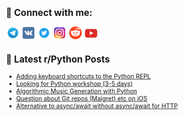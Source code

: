 ## 🔎 Connect with me:
[<img src="https://github.com/bullbesh/bullbesh/blob/main/images/Telegram.png" width="32" height="32" />](https://t.me/bullbesh)
[<img src="https://github.com/bullbesh/bullbesh/blob/main/images/VK.png" width="32" height="32" />](https://vk.com/bullbesh)
[<img src="https://github.com/bullbesh/bullbesh/blob/main/images/Twitter.png" width="32" height="32" />](https://twitter.com/bullbesh1)
[<img src="https://github.com/bullbesh/bullbesh/blob/main/images/Instagram.png" width="32" height="32" />](https://www.instagram.com/bullbesh)
[<img src="https://github.com/bullbesh/bullbesh/blob/main/images/Reddit.png" width="32" height="32" />](https://www.reddit.com/user/bullbesh)
[<img src="https://github.com/bullbesh/bullbesh/blob/main/images/YouTube.png" width="32" height="32" />](https://www.youtube.com/channel/UCtfjRs6uzgq5mfm8S06WTcg)

## 📕 Latest r/Python Posts
<!-- BLOG-POST-LIST:START -->
- [Adding keyboard shortcuts to the Python REPL](https://www.reddit.com/r/Python/comments/1ge9c66/adding_keyboard_shortcuts_to_the_python_repl/)
- [Looking for Python workshop &lpar;3-5 days&rpar;](https://www.reddit.com/r/Python/comments/1ge6b2j/looking_for_python_workshop_35_days/)
- [Algorithmic Music Generation with Python](https://www.reddit.com/r/Python/comments/1ge68i5/algorithmic_music_generation_with_python/)
- [Question about Git repos &lpar;Maigret&rpar; etc on iOS](https://www.reddit.com/r/Python/comments/1gdz63t/question_about_git_repos_maigret_etc_on_ios/)
- [Alternative to async/await without async/await for HTTP](https://www.reddit.com/r/Python/comments/1gdxqsu/alternative_to_asyncawait_without_asyncawait_for/)
<!-- BLOG-POST-LIST:END -->
